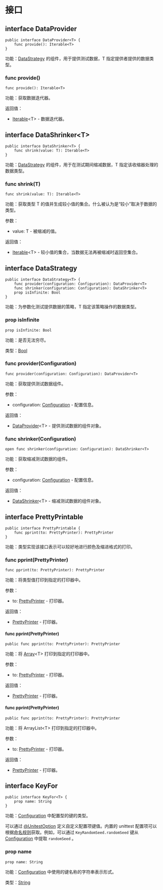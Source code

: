 # 接口

## interface DataProvider

```cangjie
public interface DataProvider<T> {
    func provide(): Iterable<T>
}
```

功能：[DataStrategy](#interface-datastrategy) 的组件，用于提供测试数据，T 指定提供者提供的数据类型。

### func provide()

```cangjie
func provide(): Iterable<T>
```

功能：获取数据迭代器。

返回值：

- [Iterable](../../core/core_package_api/core_package_interfaces.md#interface-iterablee)\<T> - 数据迭代器。

## interface DataShrinker\<T>

```cangjie
public interface DataShrinker<T> {
    func shrink(value: T): Iterable<T>
}
```

功能：[DataStrategy](#interface-datastrategy) 的组件，用于在测试期间缩减数据，T 指定该收缩器处理的数据类型。

### func shrink(T)

```cangjie
func shrink(value: T): Iterable<T>
```

功能：获取类型 T 的值并生成较小值的集合。什么被认为是“较小”取决于数据的类型。

参数：

- value: T - 被缩减的值。

返回值：

- [Iterable](../../core/core_package_api/core_package_interfaces.md#interface-iterablee)\<T> - 较小值的集合，当数据无法再被缩减时返回空集合。

## interface DataStrategy

```cangjie
public interface DataStrategy<T> {
    func provider(configuration: Configuration): DataProvider<T>
    func shrinker(configuration: Configuration): DataShrinker<T>
    prop isInfinite: Bool
}
```

功能：为参数化测试提供数据的策略，T 指定该策略操作的数据类型。

### prop isInfinite

```cangjie
prop isInfinite: Bool
```

功能：是否无法穷尽。

类型：[Bool](../../core/core_package_api/core_package_intrinsics.md#bool)

### func provider(Configuration)

```cangjie
func provider(configuration: Configuration): DataProvider<T>
```

功能：获取提供测试数据组件。

参数：

- configuration: [Configuration](unittest_common_package_classes.md#class-configuration) - 配置信息。

返回值：

- [DataProvider](../../unittest_common/unittest_common_package_api/unittest_common_package_interfaces.md#interface-dataprovider)\<T> - 提供测试数据的组件对象。

### func shrinker(Configuration)

```cangjie
open func shrinker(configuration: Configuration): DataShrinker<T>
```

功能：获取缩减测试数据的组件。

参数：

- configuration: [Configuration](unittest_common_package_classes.md#class-configuration) - 配置信息。

返回值：

- [DataShrinker](#interface-datashrinkert)\<T> - 缩减测试数据的组件对象。

## interface PrettyPrintable

```cangjie
public interface PrettyPrintable {
    func pprint(to: PrettyPrinter): PrettyPrinter
}
```

功能：类型实现该接口表示可以较好地进行颜色及缩进格式的打印。

### func pprint(PrettyPrinter)

```cangjie
func pprint(to: PrettyPrinter): PrettyPrinter
```

功能：将类型值打印到指定的打印器中。

参数：

- to: [PrettyPrinter](./unittest_common_package_classes.md#class-prettyprinter) - 打印器。

返回值：

- [PrettyPrinter](./unittest_common_package_classes.md#class-prettyprinter) - 打印器。


#### func pprint(PrettyPrinter)

```cangjie
public func pprint(to: PrettyPrinter): PrettyPrinter
```

功能：将 [Array](../../core/core_package_api/core_package_structs.md#struct-arrayt)\<T> 打印到指定的打印器中。

参数：

- to: [PrettyPrinter](./unittest_common_package_classes.md#class-prettyprinter) - 打印器。

返回值：

- [PrettyPrinter](./unittest_common_package_classes.md#class-prettyprinter) - 打印器。

#### func pprint(PrettyPrinter)

```cangjie
public func pprint(to: PrettyPrinter): PrettyPrinter
```

功能：将 ArrayList\<T> 打印到指定的打印器中。

参数：

- to: [PrettyPrinter](./unittest_common_package_classes.md#class-prettyprinter) - 打印器。

返回值：

- [PrettyPrinter](./unittest_common_package_classes.md#class-prettyprinter) - 打印器。

## interface KeyFor

```cangjie
public interface KeyFor<T> {
    prop name: String
}
```

功能：[Configuration](../../unittest_common/unittest_common_package_api/unittest_common_package_classes.md#class-configuration) 中配置型的键的类型。

可以通过 [@UnitestOption](./../../unittest_testmacro/unittest_testmacro_package_api/unittest_testmacro_package_macros.md#unittestoption-宏) 定义自定义配置项键值。内置的 unittest 配置项可以根据[命名规则](../../unittest_testmacro/unittest_testmacro_package_api/unittest_testmacro_package_macros.md#customassertion-宏)获取。例如，可以通过 `KeyRandomSeed.randomSeed` 键从 [Configuration](../../unittest_common/unittest_common_package_api/unittest_common_package_classes.md#class-configuration) 中提取 `randomSeed` 。

### prop name

```cangjie
prop name: String
```

功能：[Configuration](./unittest_common_package_classes.md#class-configuration) 中使用的键名称的字符串表示形式。

类型：[String](../../core/core_package_api/core_package_structs.md#struct-string)
